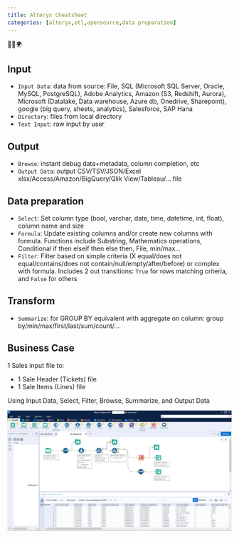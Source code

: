 ```yaml
---
title: Alteryx Cheatsheet
categories: [alteryx,etl,opensource,data preparation]
---
```


<p class="text-center">🐍👑🌍</p>

<!--more-->

## Input

- `Input Data`: data from source: File, SQL (Microsoft SQL Server, Oracle, MySQL, PostgreSQL), Adobe Analytics, Amazon (S3, Redshift, Aurora), Microsoft (Datalake, Data warehouse, Azure db, Onedrive, Sharepoint), google (big query, sheets, analytics), Salesforce, SAP Hana
- `Directory`: files from local directory
- `Text Input`: raw input by user

## Output
- `Browse`: instant debug data+metadata, column completion, etc
- `Output Data`: output CSV/TSV/JSON/Excel xlsx/Access/Amazon/BigQuery/Qlik View/Tableau/... file

## Data preparation

- `Select`: Set column type (bool, varchar, date, time, datetime, int, float), column name and size
- `Formula`: Update existing columns and/or create new columns with formula. Functions include Substring, Mathematics operations, Conditional if then elseif then else then, File, min/max...
- `Filter`: Filter based on simple criteria (X equal/does not equal/contains/does not contain/null/empty/after/before) or complex with formula. Includes 2 out transitions: `True` for rows matching criteria, and `False` for others

## Transform

- `Summarize`: for GROUP BY equivalent with aggregate on column: group by/min/max/first/last/sum/count/...

## Business Case

1 Sales input file to:
- 1 Sale Header (Tickets) file
- 1 Sale Items (Lines) file

Using Input Data, Select, Filter, Browse, Summarize, and Output Data

![](/assets/images/2021/alteryx-business-case-sale-splitter.jpg)
